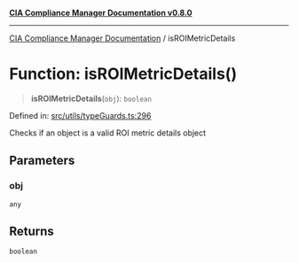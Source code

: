 [**CIA Compliance Manager Documentation v0.8.0**](../README.md)

***

[CIA Compliance Manager Documentation](../globals.md) / isROIMetricDetails

# Function: isROIMetricDetails()

> **isROIMetricDetails**(`obj`): `boolean`

Defined in: [src/utils/typeGuards.ts:296](https://github.com/Hack23/cia-compliance-manager/blob/791b5a1b6e700c8b8480de209374e4cb1086330d/src/utils/typeGuards.ts#L296)

Checks if an object is a valid ROI metric details object

## Parameters

### obj

`any`

## Returns

`boolean`
